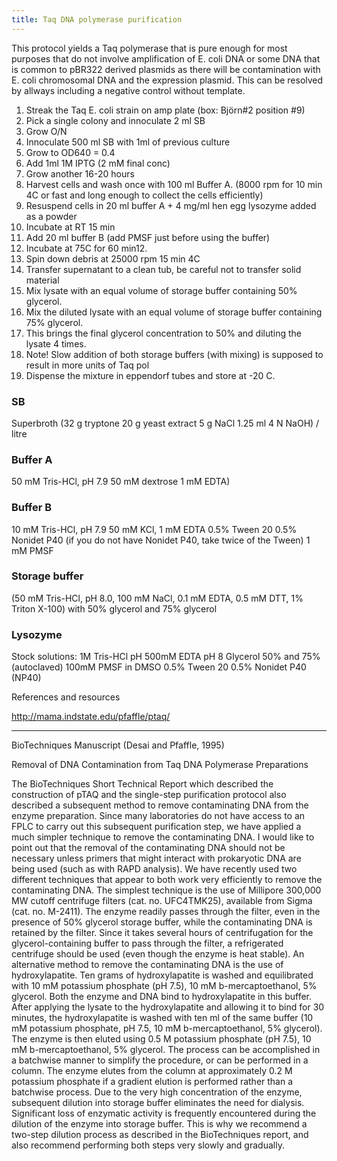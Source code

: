 ```yaml
---
title: Taq DNA polymerase purification
---
```


This protocol yields a Taq polymerase that is pure enough for most purposes that do not involve amplification of E. coli DNA
or some DNA that is common to pBR322 derived plasmids as there will be contamination with E. coli chromosomal DNA and the expression plasmid.
This can be resolved by allways including a negative control without template. 

1. Streak the Taq E. coli strain on amp plate (box: Björn#2 position #9)
2. Pick a single colony and innoculate 2 ml SB
3. Grow O/N
4. Innoculate 500 ml SB with 1ml of previous culture
5. Grow to OD640 = 0.4
6. Add 1ml 1M IPTG (2 mM final conc)
7. Grow another 16-20 hours
8. Harvest cells and wash once with 100 ml Buffer A. (8000 rpm for 10 min 4C or fast and long enough to collect the cells efficiently) 
9. Resuspend cells in 20 ml buffer A + 4 mg/ml hen egg lysozyme added as a powder
10. Incubate at RT 15 min
11. Add 20 ml buffer B (add PMSF just before using the buffer)
12. Incubate at 75C for 60 min12.
13. Spin down debris at 25000 rpm 15 min 4C
14. Transfer supernatant to a clean tub, be careful not to transfer solid material
15. Mix lysate with an equal volume of storage buffer containing 50% glycerol.
16. Mix the diluted lysate with an equal volume of storage buffer containing 75% glycerol.
17. This brings the final glycerol concentration to 50% and diluting the lysate 4 times.
18. Note! Slow addition of both storage buffers (with mixing) is supposed to result in more units of Taq pol
19. Dispense the mixture in eppendorf tubes and store at -20 C.

### SB
Superbroth (32 g tryptone 20 g yeast extract 5 g NaCl 1.25 ml 4 N NaOH) / litre


### Buffer A 
50 mM Tris-HCl, pH 7.9
50 mM dextrose
1 mM EDTA)

### Buffer B 
10 mM Tris-HCl, pH 7.9
50 mM KCl, 1 mM EDTA
0.5% Tween 20 
0.5% Nonidet P40 (if you do not have Nonidet P40, take twice of the Tween)
1 mM PMSF

### Storage buffer 
(50 mM Tris-HCl, pH 8.0, 100 mM NaCl, 0.1 mM EDTA, 0.5 mM DTT, 1% Triton X-100) 
with 50% glycerol and 75% glycerol


### Lysozyme
Stock solutions:
1M Tris-HCl pH
500mM EDTA pH 8
Glycerol 50% and 75% (autoclaved)
100mM PMSF  in DMSO
0.5% Tween 20
0.5% Nonidet P40 (NP40)

References and resources

http://mama.indstate.edu/pfaffle/ptaq/




----------------------------------
BioTechniques Manuscript (Desai and Pfaffle, 1995) 

Removal of DNA Contamination from Taq DNA Polymerase Preparations

The BioTechniques Short Technical Report which described the construction of
pTAQ and the single-step purification protocol also described a subsequent
method to remove contaminating DNA from the enzyme preparation. Since many
laboratories do not have access to an FPLC to carry out this subsequent
purification step, we have applied a much simpler technique to remove the
contaminating DNA. I would like to point out that the removal of the
contaminating DNA should not be necessary unless primers that might interact
with prokaryotic DNA are being used (such as with RAPD analysis). We have
recently used two different techniques that appear to both work very
efficiently to remove the contaminating DNA. The simplest technique is the use
of Millipore 300,000 MW cutoff centrifuge filters (cat. no. UFC4TMK25),
available from Sigma (cat. no. M-2411). The enzyme readily passes through the
filter, even in the presence of 50% glycerol storage buffer, while the
contaminating DNA is retained by the filter. Since it takes several hours of
centrifugation for the glycerol-containing buffer to pass through the filter, a
refrigerated centrifuge should be used (even though the enzyme is heat stable).
An alternative method to remove the contaminating DNA is the use of
hydroxylapatite. Ten grams of hydroxylapatite is washed and equilibrated with
10 mM potassium phosphate (pH 7.5), 10 mM b-mercaptoethanol, 5% glycerol. Both
the enzyme and DNA bind to hydroxylapatite in this buffer. After applying the
lysate to the hydroxylapatite and allowing it to bind for 30 minutes, the
hydroxylapatite is washed with ten ml of the same buffer (10 mM potassium
phosphate, pH 7.5, 10 mM b-mercaptoethanol, 5% glycerol). The enzyme is then
eluted using 0.5 M potassium phosphate (pH 7.5), 10 mM b-mercaptoethanol, 5%
glycerol. The process can be accomplished in a batchwise manner to simplify the
procedure, or can be performed in a column. The enzyme elutes from the column
at approximately 0.2 M potassium phosphate if a gradient elution is performed
rather than a batchwise process. Due to the very high concentration of the
enzyme, subsequent dilution into storage buffer eliminates the need for
dialysis. Significant loss of enzymatic activity is frequently encountered
during the dilution of the enzyme into storage buffer. This is why we recommend
a two-step dilution process as described in the BioTechniques report, and also
recommend performing both steps very slowly and gradually.

